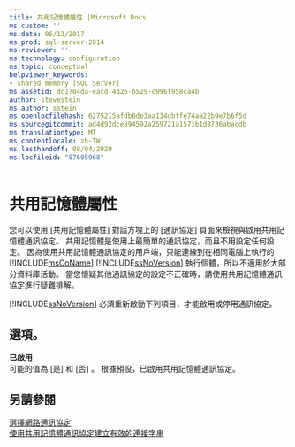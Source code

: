 ```yaml
---
title: 共用記憶體屬性 |Microsoft Docs
ms.custom: ''
ms.date: 06/13/2017
ms.prod: sql-server-2014
ms.reviewer: ''
ms.technology: configuration
ms.topic: conceptual
helpviewer_keywords:
- shared memory [SQL Server]
ms.assetid: dc1704da-eacd-4d26-b529-c996f958ca4b
author: stevestein
ms.author: sstein
ms.openlocfilehash: 6275215afdb6de3aa134dbffe74aa22b9e7b6f5d
ms.sourcegitcommit: ad4d92dce894592a259721a1571b1d8736abacdb
ms.translationtype: MT
ms.contentlocale: zh-TW
ms.lasthandoff: 08/04/2020
ms.locfileid: "87605968"
---
```

# <a name="shared-memory-properties"></a>共用記憶體屬性
  您可以使用 [共用記憶體屬性] 對話方塊上的 [通訊協定] 頁面來檢視與啟用共用記憶體通訊協定。 共用記憶體是使用上最簡單的通訊協定，而且不用設定任何設定。 因為使用共用記憶體通訊協定的用戶端，只能連線到在相同電腦上執行的 [!INCLUDE[msCoName](../../includes/msconame-md.md)] [!INCLUDE[ssNoVersion](../../includes/ssnoversion-md.md)] 執行個體，所以不適用於大部分資料庫活動。 當您懷疑其他通訊協定的設定不正確時，請使用共用記憶體通訊協定進行疑難排解。  
  
 [!INCLUDE[ssNoVersion](../../includes/ssnoversion-md.md)] 必須重新啟動下列項目，才能啟用或停用通訊協定。  
  
## <a name="options"></a>選項。  
 **已啟用**  
 可能的值為 [是]  和 [否]  。 根據預設，已啟用共用記憶體通訊協定。  
  
## <a name="see-also"></a>另請參閱  
 [選擇網路通訊協定](../../../2014/tools/configuration-manager/choosing-a-network-protocol.md)   
 [使用共用記憶體通訊協定建立有效的連接字串](../../../2014/tools/configuration-manager/creating-a-valid-connection-string-using-shared-memory-protocol.md)  
  
  
